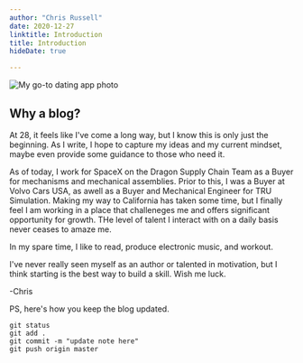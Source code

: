 ```yaml
---
author: "Chris Russell"
date: 2020-12-27
linktitle: Introduction
title: Introduction
hideDate: true

---
```


![](/img/me-looking-up.jpg "My go-to dating app photo")

## Why a blog?

At 28, it feels like I've come a long way, but I know this is only just the beginning. As I write, I hope to capture my ideas and my current mindset, maybe even provide some guidance to those who need it.

As of today, I work for SpaceX on the Dragon Supply Chain Team as a Buyer for mechanisms and mechanical assemblies. Prior to this, I was a Buyer at Volvo Cars USA, as awell as a Buyer and Mechanical Engineer for TRU Simulation. Making my way to California has taken some time, but I finally feel I am working in a place that challeneges me and offers significant opportunity for growth. THe level of talent I interact with on a daily basis never ceases to amaze me. 

In my spare time, I like to read, produce electronic music, and workout. 

I've never really seen myself as an author or talented in motivation, but I think starting is the best way to build a skill. Wish me luck.

-Chris

PS, here's how you keep the blog updated.  

`git status`  
`git add .`  
`git commit -m "update note here"`  
`git push origin master`  